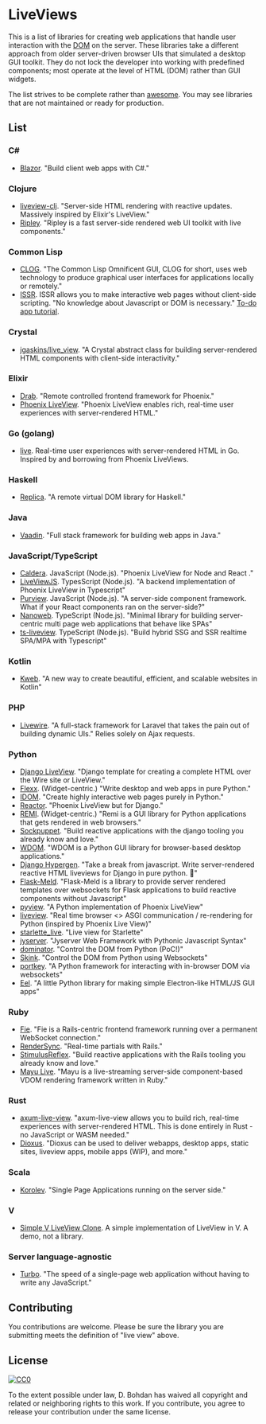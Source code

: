 # LiveViews

This is a list of libraries for creating web applications that handle user interaction with the [DOM](https://en.wikipedia.org/wiki/Document\_Object\_Model) on the server. These libraries take a different approach from older server-driven browser UIs that simulated a desktop GUI toolkit. They do not lock the developer into working with predefined components; most operate at the level of HTML (DOM) rather than GUI widgets.

The list strives to be complete rather than [awesome](https://github.com/sindresorhus/awesome). You may see libraries that are not maintained or ready for production.

## List

### C#

* [Blazor](https://dotnet.microsoft.com/apps/aspnet/web-apps/client). "Build client web apps with C#."

### Clojure

* [liveview\-clj](https://github.com/prepor/liveview-clj). "Server-side HTML rendering with reactive updates. Massively inspired by Elixir's LiveView."
* [Ripley](https://github.com/tatut/ripley). "Ripley is a fast server-side rendered web UI toolkit with live components."

### Common Lisp

* [CLOG](https://github.com/rabbibotton/clog). "The Common Lisp Omnificent GUI, CLOG for short, uses web technology to produce graphical user interfaces for applications locally or remotely."
* [ISSR](https://github.com/interactive-ssr/client/blob/master/main.org/). ISSR allows you to make interactive web pages without client-side scripting. "No knowledge about Javascript or DOM is necessary."  [To-do app tutorial](http://cjackson.tk/todo-tutorial).

### Crystal

* [jgaskins/live\_view](https://github.com/jgaskins/live\_view). "A Crystal abstract class for building server-rendered HTML components with client-side interactivity."

### Elixir

* [Drab](https://github.com/grych/drab). "Remote controlled frontend framework for Phoenix."
* [Phoenix LiveView](https://github.com/phoenixframework/phoenix\_live\_view). "Phoenix LiveView enables rich, real-time user experiences with server-rendered HTML."

### Go (golang)

* [live](https://github.com/jfyne/live). Real-time user experiences with server-rendered HTML in Go. Inspired by and borrowing from Phoenix LiveViews.

### Haskell

* [Replica](https://github.com/pkamenarsky/replica). "A remote virtual DOM library for Haskell."

### Java

* [Vaadin](https://vaadin.com). "Full stack framework for building web apps in Java."

### JavaScript/TypeScript

* [Caldera](https://github.com/calderajs/caldera-react). JavaScript (Node.js). "Phoenix LiveView for Node and React ."
* [LiveViewJS](https://github.com/floodfx/liveviewjs). TypesScript (Node.js). "A backend implementation of Phoenix LiveView in Typescript"
* [Purview](https://github.com/karthikv/purview). JavaScript (Node.js). "A server-side component framework. What if your React components ran on the server-side?"
* [Nanoweb](https://nanoweb.js.org/). TypeScript (Node.js). "Minimal library for building server-centric multi page web applications that behave like SPAs"
* [ts-liveview](https://github.com/beenotung/ts-liveview). TypeScript (Node.js). "Build hybrid SSG and SSR realtime SPA/MPA with Typescript"

### Kotlin

* [Kweb](http://docs.kweb.io/). "A new way to create beautiful, efficient, and scalable websites in Kotlin"

### PHP

* [Livewire](https://github.com/livewire/livewire). "A full-stack framework for Laravel that takes the pain out of building dynamic UIs."  Relies solely on Ajax requests.

### Python

* [Django LiveView](https://github.com/Django-LiveView/liveview). "Django template for creating a complete HTML over the Wire site or LiveView."
* [Flexx](https://github.com/flexxui/flexx). (Widget-centric.)  "Write desktop and web apps in pure Python."
* [IDOM](https://github.com/idom-team/idom). "Create highly interactive web pages purely in Python."
* [Reactor](https://github.com/edelvalle/reactor). "Phoenix LiveView but for Django."
* [REMI](https://github.com/dddomodossola/remi). (Widget-centric.)  "Remi is a GUI library for Python applications that gets rendered in web browsers."
* [Sockpuppet](https://github.com/jonathan-s/django-sockpuppet). "Build reactive applications with the django tooling you already know and love."
* [WDOM](https://github.com/miyakogi/wdom). "WDOM is a Python GUI library for browser-based desktop applications."
* [Django Hypergen](https://github.com/runekaagaard/django-hypergen/). "Take a break from javascript. Write server-rendered reactive HTML liveviews for Django in pure python. 💫"
* [Flask-Meld](https://www.flask-meld.dev/). "Flask-Meld is a library to provide server rendered templates over websockets for Flask applications to build reactive components without Javascript"
* [pyview](https://github.com/ogrodnek/pyview). "A Python implementation of Phoenix LiveView"
* [liveview](https://github.com/abravalheri/liveview). "Real time browser <> ASGI communication / re-rendering for Python (inspired by Phoenix Live View)"
* [starlette_live](https://github.com/alex-oleshkevich/starlette_live). "Live view for Starlette"
* [jyserver](https://github.com/ftrias/jyserver). "Jyserver Web Framework with Pythonic Javascript Syntax"
* [dominator](https://github.com/FFY00/dominator). "Control the DOM from Python (PoC!)"
* [Skink](https://github.com/oksome/Skink). "Control the DOM from Python using Websockets"
* [portkey](https://github.com/red8012/portkey). "A Python framework for interacting with in-browser DOM via websockets"
* [Eel](https://github.com/python-eel/Eel). "A little Python library for making simple Electron-like HTML/JS GUI apps"

### Ruby

* [Fie](https://github.com/raen79/fie). "Fie is a Rails-centric frontend framework running over a permanent WebSocket connection."
* [RenderSync](https://github.com/chrismccord/render\_sync). "Real-time partials with Rails."
* [StimulusReflex](https://github.com/hopsoft/stimulus\_reflex). "Build reactive applications with the Rails tooling you already know and love."
* [Mayu Live](https://github.com/mayu-live/framework). "Mayu is a live-streaming server-side component-based VDOM rendering framework written in Ruby."

### Rust

* [axum-live-view](https://github.com/davidpdrsn/axum-live-view). "axum-live-view allows you to build rich, real-time experiences with server-rendered HTML. This is done entirely in Rust - no JavaScript or WASM needed."
* [Dioxus](https://github.com/dioxuslabs/dioxus). "Dioxus can be used to deliver webapps, desktop apps, static sites, liveview apps, mobile apps (WIP), and more."

### Scala

* [Korolev](https://github.com/fomkin/korolev). "Single Page Applications running on the server side."

### V

* [Simple V LiveView Clone](https://github.com/atomkirk/v-playground). A simple implementation of LiveView in V. A demo, not a library.

### Server language-agnostic

* [Turbo](https://turbo.hotwired.dev/). "The speed of a single-page web application without having to write any JavaScript."

## Contributing

You contributions are welcome. Please be sure the library you are submitting meets the definition of "live view" above.

## License

[![CC0](https://i.creativecommons.org/p/zero/1.0/88x31.png)](https://creativecommons.org/publicdomain/zero/1.0/)

To the extent possible under law, D. Bohdan has waived all copyright and related or neighboring rights to this work. If you contribute, you agree to release your contribution under the same license.
